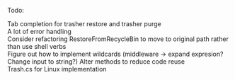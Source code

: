 ﻿Todo:

Tab completion for trasher restore and trasher purge<br />
A lot of error handling<br />
Consider refactoring RestoreFromRecycleBin to move to original path rather than use shell verbs<br />
Figure out how to implement wildcards (middleware -> expand expresion? Change input to string?)
Alter methods to reduce code reuse<br />
Trash.cs for Linux implementation<br />